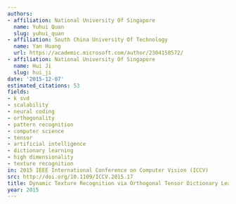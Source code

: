 ```yaml
---
authors:
- affiliation: National University Of Singapore
  name: Yuhui Quan
  slug: yuhui_quan
- affiliation: South China University Of Technology
  name: Yan Huang
  url: https://academic.microsoft.com/author/2304158572/
- affiliation: National University Of Singapore
  name: Hui Ji
  slug: hui_ji
date: '2015-12-07'
estimated_citations: 53
fields:
- k svd
- scalability
- neural coding
- orthogonality
- pattern recognition
- computer science
- tensor
- artificial intelligence
- dictionary learning
- high dimensionality
- texture recognition
in: 2015 IEEE International Conference on Computer Vision (ICCV)
src: http://doi.org/10.1109/ICCV.2015.17
title: Dynamic Texture Recognition via Orthogonal Tensor Dictionary Learning
year: 2015
---
```

